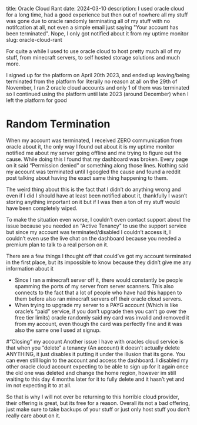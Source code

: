 title: Oracle Cloud Rant
date: 2024-03-10
description: I used oracle cloud for a long time, had a good experience but then out of nowhere all my stuff was gone due to oracle randomly terminating all of my stuff with no notifcation at all, not even a simple email just saying "Your account has been terminated". Nope, I only got notified about it from my uptime monitor
slug: oracle-cloud-rant

For quite a while I used to use oracle cloud to host pretty much all of my stuff, from minecraft servers, to self hosted storage solutions and much more.

I signed up for the platform on April 20th 2023, and ended up leaving/being terminated from the platform for literally no reason at all on the 29th of November, I ran 2 oracle cloud accounts and only 1 of them was terminated so I continued using the platform until late 2023 (around December) when I left the platform for good

# Random Termination
When my account was terminated, I received ZERO communication from oracle about it, the only way I found out about it is my uptime monitor notified me about my server going offline and me trying to figure out the cause. While doing this I found that my dashboard was broken. Every page on it said “Permission denied” or something along those lines. Nothing said my account was terminated until I googled the cause and found a reddit post talking about having the exact same thing happening to them.

The weird thing about this is the fact that I didn’t do anything wrong and even if I did I should have at least been notified about it, thankfully I wasn’t storing anything important on it but if I was then a ton of my stuff would have been completely wiped.

To make the situation even worse, I couldn’t even contact support about the issue because you needed an “Active Tenancy” to use the support service but since my account was terminated/disabled I couldn’t access it, I couldn’t even use the live chat on the dashboard because you needed a premium plan to talk to a real person on it.

There are a few things I thought off that could’ve got my account terminated in the first place, but its impossible to know because they didn’t give me any information about it

- Since I ran a minecraft server off it, there would constantly be people spamming the ports of my server from server scanners. This also connects to the fact that a lot of people who have had this happen to them before also ran minecraft servers off their oracle cloud servers.
- When trying to upgrade my server to a PAYG account (Which is like oracle’s “paid” service, if you don’t upgrade then you can’t go over the free tier limits) oracle randomly said my card was invalid and removed it from my account, even though the card was perfectly fine and it was also the same one I used at signup.

#“Closing” my account
Another issue I have with oracles cloud service is that when you “delete” a tenancy (An account) it doesn’t actually delete ANYTHING, it just disables it putting it under the illusion that its gone. You can even still login to the account and access the dashboard. I disabled my other oracle cloud account expecting to be able to sign up for it again once the old one was deleted and change the home region, however im still waiting to this day 4 months later for it to fully delete and it hasn’t yet and im not expecting it to at all.

So that is why I will not ever be returning to this horrible cloud provider, their offering is great, but its free for a reason. Overall its not a bad offering, just make sure to take backups of your stuff or just only host stuff you don’t really care about on it.
